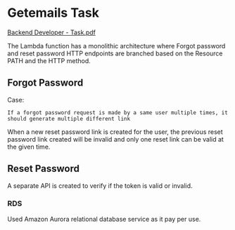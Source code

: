 # Getemails Task
[Backend Developer - Task.pdf](https://github.com/jungrishi/aws-sam-serverless/files/9125136/Backend.Developer.-.Task.pdf)


The Lambda function has a monolithic architecture where Forgot password and reset password HTTP endpoints are branched based on the Resource PATH and the HTTP method.
 
## Forgot Password
Case:

```If a forgot password request is made by a same user multiple times, it should generate multiple different link ```

When a new reset password link is created for the user, the previous reset password link created will be invalid and only one reset link can be valid at the given time.

## Reset Password

A separate API is created to verify if the token is valid or invalid.

### RDS
Used Amazon Aurora relational database service as it pay per use.
